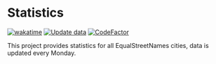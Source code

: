 # Statistics

[![wakatime](https://wakatime.com/badge/github/RobinLinde/statistics.svg)](https://wakatime.com/badge/github/RobinLinde/equalstreetnames-statistics)
[![Update data](https://github.com/RobinLinde/statistics/actions/workflows/update-data.yml/badge.svg)](https://github.com/RobinLinde/statistics/actions/workflows/update-data.yml)
[![CodeFactor](https://www.codefactor.io/repository/github/robinlinde/statistics/badge/main)](https://www.codefactor.io/repository/github/robinlinde/statistics/overview/main)

This project provides statistics for all EqualStreetNames cities, data is updated every Monday.
